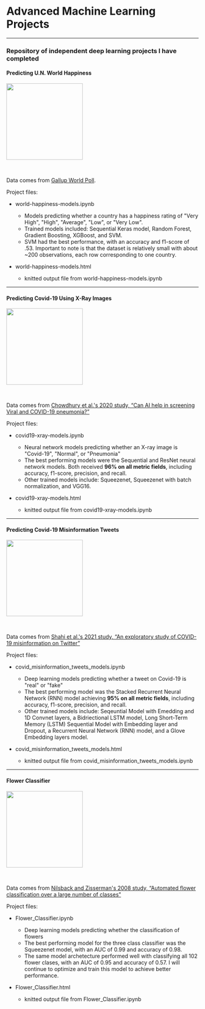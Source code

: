 # Advanced Machine Learning Projects

*******************************************************

### Repository of independent deep learning projects I have completed

#### Predicting U.N. World Happiness

[<img src="https://olatorera.com/wp-content/uploads/2020/03/world-happiness-report.png" width="200">](https://worldhappiness.report/)

<br>

Data comes from [Gallup World Poll](https://worldhappiness.report/).

Project files:

- world-happiness-models.ipynb
  - Models predicting whether a country has a happiness rating of "Very High", "High", "Average", "Low", or "Very Low". 
  - Trained models included: Sequential Keras model, Random Forest, Gradient Boosting, XGBoost, and SVM.
  - SVM had the best performance, with an accuracy and f1-score of .53. Important to note is that the dataset is relatively small with about ~200 observations, each row corresponding to one country.
  

- world-happiness-models.html
  - knitted output file from world-happiness-models.ipynb
  
  
*******************************************************


#### Predicting Covid-19 Using X-Ray Images

[<img src="https://www.princeton.edu/sites/default/files/styles/scale_1440/public/images/2020/05/x-ray-image-2b_full.jpg?itok=2FO93vqG" width="200">](https://ieeexplore.ieee.org/abstract/document/9144185)

<br>

Data comes from [Chowdhury et al.'s 2020 study, “Can AI help in screening Viral and COVID-19 pneumonia?”](https://ieeexplore.ieee.org/abstract/document/9144185)

Project files:

- covid19-xray-models.ipynb
  - Neural network models predicting whether an X-ray image is "Covid-19", "Normal", or "Pneumonia"
  - The best performing models were the Sequential and ResNet neural network models. Both received **96% on all metric fields**, including accuracy, f1-score, precision, and recall.
  - Other trained models include: Squeezenet, Squeezenet with batch normalization, and VGG16.


- covid19-xray-models.html
  - knitted output file from covid19-xray-models.ipynb


*******************************************************


#### Predicting Covid-19 Misinformation Tweets

[<img src="https://www.docwirenews.com/wp-content/uploads/2021/01/GettyImages-1213869400.jpg" width="200">](https://www.sciencedirect.com/science/article/pii/S2468696420300458)

<br>

Data comes from [Shahi et al.'s 2021 study, “An exploratory study of COVID-19 misinformation on Twitter”](https://www.sciencedirect.com/science/article/pii/S2468696420300458)

Project files:

- covid_misinformation_tweets_models.ipynb
  - Deep learning models predicting whether a tweet on Covid-19 is "real" or "fake"
  - The best performing model was the Stacked Recurrent Neural Network (RNN) model achieving **95% on all metric fields**, including accuracy, f1-score, precision, and recall.
  - Other trained models include: Seqeuntial Model with Emedding and 1D Convnet layers, a Bidriectional LSTM model, Long Short-Term Memory (LSTM) Sequential Model with Embedding layer and Dropout, a Recurrent Neural Network (RNN) model, and a Glove Embedding layers model.


- covid_misinformation_tweets_models.html
  - knitted output file from covid_misinformation_tweets_models.ipynb
  
 *******************************************************


#### Flower Classifier

[<img src="https://www.google.com/url?sa=i&url=https%3A%2F%2Fmedium.com%2F%40bernardt.duvenhage%2Fpytorch-scholarship-challenge-from-facebook-flower-classifier-d3623a9fab7c&psig=AOvVaw3VSDXqe2XHSYQ4jE38Guqw&ust=1618974619583000&source=images&cd=vfe&ved=0CAIQjRxqFwoTCKDfisvsi_ACFQAAAAAdAAAAABAD" width="200">](https://www.robots.ox.ac.uk/~vgg/data/flowers/102/index.html)

<br>

Data comes from [Nilsback and Zisserman's 2008 study, “Automated flower classification over a large number of classes”](https://www.robots.ox.ac.uk/~vgg/data/flowers/102/index.html8)

Project files:

- Flower_Classifier.ipynb
  - Deep learning models predicting whether the classification of flowers
  - The best performing model for the three class classifier was the Squeezenet model, with an AUC of 0.99 and accuracy of 0.98.
   - The same model archetecture performed well with classifying all 102 flower clases, with an AUC of 0.95 and accuracy of 0.57. I will continue to optimize and train this model to achieve better performance.


- Flower_Classifier.html
  - knitted output file from Flower_Classifier.ipynb
